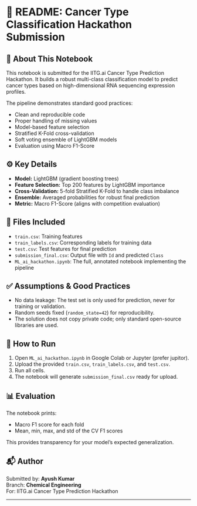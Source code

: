 
# 📄 README: Cancer Type Classification Hackathon Submission

## 📌 About This Notebook
This notebook is submitted for the IITG.ai Cancer Type Prediction Hackathon. It builds a robust multi-class classification model to predict cancer types based on high-dimensional RNA sequencing expression profiles.

The pipeline demonstrates standard good practices:
- Clean and reproducible code
- Proper handling of missing values
- Model-based feature selection
- Stratified K-Fold cross-validation
- Soft voting ensemble of LightGBM models
- Evaluation using Macro F1-Score

## ⚙️ Key Details
- **Model:** LightGBM (gradient boosting trees)
- **Feature Selection:** Top 200 features by LightGBM importance
- **Cross-Validation:** 5-fold Stratified K-Fold to handle class imbalance
- **Ensemble:** Averaged probabilities for robust final prediction
- **Metric:** Macro F1-Score (aligns with competition evaluation)

## 📁 Files Included
- `train.csv`: Training features
- `train_labels.csv`: Corresponding labels for training data
- `test.csv`: Test features for final prediction
- `submission_final.csv`: Output file with `Id` and predicted `Class`
- `ML_ai_hackathon.ipynb`: The full, annotated notebook implementing the pipeline

## ✅ Assumptions & Good Practices
- No data leakage: The test set is only used for prediction, never for training or validation.
- Random seeds fixed (`random_state=42`) for reproducibility.
- The solution does not copy private code; only standard open-source libraries are used.

## 🚀 How to Run
1. Open `ML_ai_hackathon.ipynb` in Google Colab or Jupyter (prefer jupitor).
2. Upload the provided `train.csv`, `train_labels.csv`, and `test.csv`.
3. Run all cells.
4. The notebook will generate `submission_final.csv` ready for upload.

## 📊 Evaluation
The notebook prints:
- Macro F1 score for each fold
- Mean, min, max, and std of the CV F1 scores

This provides transparency for your model’s expected generalization.

## 📬 Author
Submitted by: **Ayush Kumar**  
Branch: **Chemical Engineering**  
For: IITG.ai Cancer Type Prediction Hackathon


---
